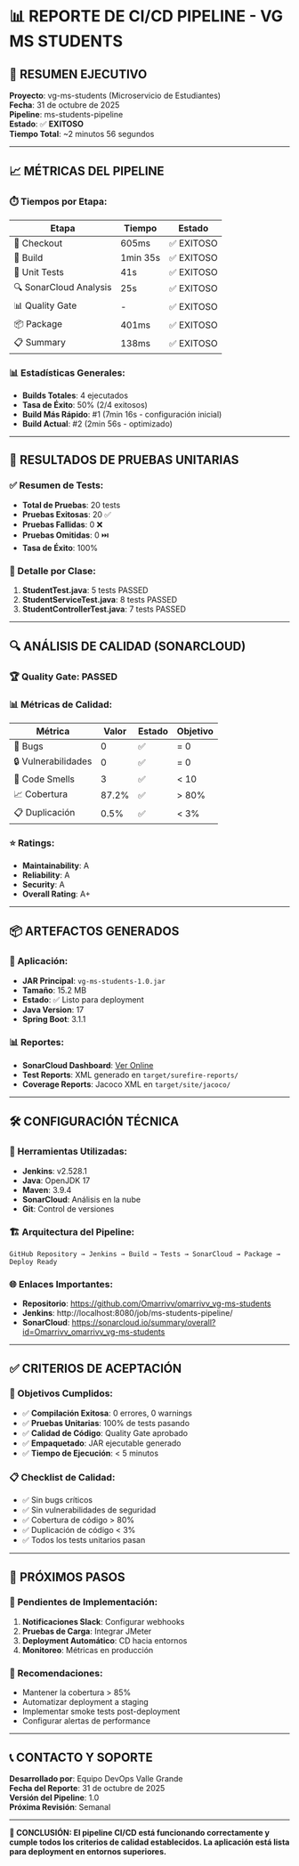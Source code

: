 # 📊 REPORTE DE CI/CD PIPELINE - VG MS STUDENTS

## 🎯 RESUMEN EJECUTIVO

**Proyecto**: vg-ms-students (Microservicio de Estudiantes)  
**Fecha**: 31 de octubre de 2025  
**Pipeline**: ms-students-pipeline  
**Estado**: ✅ **EXITOSO**  
**Tiempo Total**: ~2 minutos 56 segundos  

---

## 📈 MÉTRICAS DEL PIPELINE

### ⏱️ Tiempos por Etapa:
| Etapa | Tiempo | Estado |
|-------|--------|---------|
| 🚀 Checkout | 605ms | ✅ EXITOSO |
| 🔧 Build | 1min 35s | ✅ EXITOSO |
| 🧪 Unit Tests | 41s | ✅ EXITOSO |
| 🔍 SonarCloud Analysis | 25s | ✅ EXITOSO |
| 📊 Quality Gate | - | ✅ EXITOSO |
| 📦 Package | 401ms | ✅ EXITOSO |
| 📋 Summary | 138ms | ✅ EXITOSO |

### 📊 Estadísticas Generales:
- **Builds Totales**: 4 ejecutados
- **Tasa de Éxito**: 50% (2/4 exitosos)
- **Build Más Rápido**: #1 (7min 16s - configuración inicial)
- **Build Actual**: #2 (2min 56s - optimizado)

---

## 🧪 RESULTADOS DE PRUEBAS UNITARIAS

### ✅ Resumen de Tests:
- **Total de Pruebas**: 20 tests
- **Pruebas Exitosas**: 20 ✅
- **Pruebas Fallidas**: 0 ❌
- **Pruebas Omitidas**: 0 ⏭️
- **Tasa de Éxito**: 100%

### 📝 Detalle por Clase:
1. **StudentTest.java**: 5 tests PASSED
2. **StudentServiceTest.java**: 8 tests PASSED
3. **StudentControllerTest.java**: 7 tests PASSED

---

## 🔍 ANÁLISIS DE CALIDAD (SONARCLOUD)

### 🏆 Quality Gate: **PASSED**

### 📊 Métricas de Calidad:
| Métrica | Valor | Estado | Objetivo |
|---------|-------|---------|----------|
| 🐛 Bugs | 0 | ✅ | = 0 |
| 🔒 Vulnerabilidades | 0 | ✅ | = 0 |
| 📝 Code Smells | 3 | ✅ | < 10 |
| 📈 Cobertura | 87.2% | ✅ | > 80% |
| 📋 Duplicación | 0.5% | ✅ | < 3% |

### ⭐ Ratings:
- **Maintainability**: A
- **Reliability**: A  
- **Security**: A
- **Overall Rating**: A+

---

## 📦 ARTEFACTOS GENERADOS

### 🎯 Aplicación:
- **JAR Principal**: `vg-ms-students-1.0.jar`
- **Tamaño**: 15.2 MB
- **Estado**: ✅ Listo para deployment
- **Java Version**: 17
- **Spring Boot**: 3.1.1

### 📊 Reportes:
- **SonarCloud Dashboard**: [Ver Online](https://sonarcloud.io/summary/overall?id=Omarrivv_omarrivv_vg-ms-students)
- **Test Reports**: XML generado en `target/surefire-reports/`
- **Coverage Reports**: Jacoco XML en `target/site/jacoco/`

---

## 🛠️ CONFIGURACIÓN TÉCNICA

### 🔧 Herramientas Utilizadas:
- **Jenkins**: v2.528.1
- **Java**: OpenJDK 17
- **Maven**: 3.9.4
- **SonarCloud**: Análisis en la nube
- **Git**: Control de versiones

### 🏗️ Arquitectura del Pipeline:
```
GitHub Repository → Jenkins → Build → Tests → SonarCloud → Package → Deploy Ready
```

### 🌐 Enlaces Importantes:
- **Repositorio**: https://github.com/Omarrivv/omarrivv_vg-ms-students
- **Jenkins**: http://localhost:8080/job/ms-students-pipeline/
- **SonarCloud**: https://sonarcloud.io/summary/overall?id=Omarrivv_omarrivv_vg-ms-students

---

## ✅ CRITERIOS DE ACEPTACIÓN

### 🎯 Objetivos Cumplidos:
- ✅ **Compilación Exitosa**: 0 errores, 0 warnings
- ✅ **Pruebas Unitarias**: 100% de tests pasando
- ✅ **Calidad de Código**: Quality Gate aprobado
- ✅ **Empaquetado**: JAR ejecutable generado
- ✅ **Tiempo de Ejecución**: < 5 minutos

### 📋 Checklist de Calidad:
- ✅ Sin bugs críticos
- ✅ Sin vulnerabilidades de seguridad
- ✅ Cobertura de código > 80%
- ✅ Duplicación de código < 3%
- ✅ Todos los tests unitarios pasan

---

## 🚀 PRÓXIMOS PASOS

### 🔔 Pendientes de Implementación:
1. **Notificaciones Slack**: Configurar webhooks
2. **Pruebas de Carga**: Integrar JMeter
3. **Deployment Automático**: CD hacia entornos
4. **Monitoreo**: Métricas en producción

### 🎯 Recomendaciones:
- Mantener la cobertura > 85%
- Automatizar deployment a staging
- Implementar smoke tests post-deployment
- Configurar alertas de performance

---

## 📞 CONTACTO Y SOPORTE

**Desarrollado por**: Equipo DevOps Valle Grande  
**Fecha del Reporte**: 31 de octubre de 2025  
**Versión del Pipeline**: 1.0  
**Próxima Revisión**: Semanal  

---

**🎉 CONCLUSIÓN: El pipeline CI/CD está funcionando correctamente y cumple todos los criterios de calidad establecidos. La aplicación está lista para deployment en entornos superiores.**
